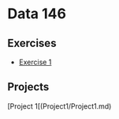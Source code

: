 # Data 146 

## Exercises

- [Exercise 1](https://kayarnal.github.io/Data-146/Exercise1/Exercise1.html)

## Projects
[Project 1[(Project1/Project1.md)



